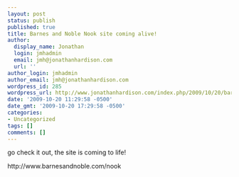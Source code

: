 ```yaml
---
layout: post
status: publish
published: true
title: Barnes and Noble Nook site coming alive!
author:
  display_name: Jonathan
  login: jmhadmin
  email: jmh@jonathanhardison.com
  url: ''
author_login: jmhadmin
author_email: jmh@jonathanhardison.com
wordpress_id: 285
wordpress_url: http://www.jonathanhardison.com/index.php/2009/10/20/barnes-and-noble-nook-site-coming-alive/
date: '2009-10-20 11:29:58 -0500'
date_gmt: '2009-10-20 17:29:58 -0500'
categories:
- Uncategorized
tags: []
comments: []
---
```

<p>go check it out, the site is coming to life!</p>
<p>http:&#47;&#47;www.barnesandnoble.com&#47;nook</p>
